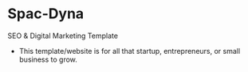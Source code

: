 # Spac-Dyna
SEO &amp; Digital Marketing Template
* This template/website is for all that startup, entrepreneurs, or small business to grow.

